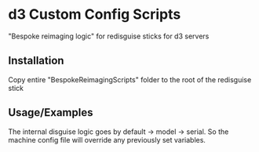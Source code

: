 
# d3 Custom Config Scripts

"Bespoke reimaging logic" for redisguise sticks for d3 servers



## Installation

Copy entire "BespokeReimagingScripts" folder to the root of the redisguise stick


    
## Usage/Examples

The internal disguise logic goes by default -> model -> serial. So the machine config file will override any previously set variables. 

